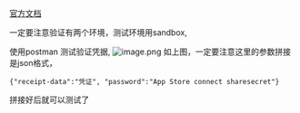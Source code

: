 [官方文档](https://developer.apple.com/documentation/appstorereceipts/verifyreceipt)

一定要注意验证有两个环境，测试环境用sandbox,

使用postman 测试验证凭据,
![image.png](https://upload-images.jianshu.io/upload_images/167849-97e660fa1168e82d.png?imageMogr2/auto-orient/strip%7CimageView2/2/w/1240)
如上图，一定要注意这里的参数拼接是json格式，
```
{"receipt-data":"凭证", "password":"App Store connect sharesecret"}
```
拼接好后就可以测试了
